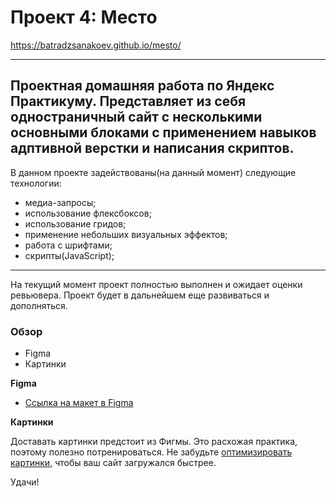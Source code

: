 # Проект 4: Место

https://batradzsanakoev.github.io/mesto/

---
Проектная домашняя работа по Яндекс Практикуму. Представляет из себя одностраничный сайт с несколькими основными блоками с применением навыков адптивной верстки и написания скриптов.
---
В данном проекте задействованы(на данный момент) следующие технологии:
* медиа-запросы;
* использование флексбоксов;
* использование гридов;
* применение небольших визуальных эффектов;
* работа с шрифтами;
* скрипты(JavaScript);
---
На текущий момент проект полностью выполнен и ожидает оценки ревьювера.
Проект будет в дальнейшем еще развиваться и дополняться.

### Обзор

* Figma
* Картинки

**Figma**

* [Ссылка на макет в Figma](https://www.figma.com/file/StZjf8HnoeLdiXS7dYrLAh/JavaScript.-Sprint-4)

**Картинки**

Доставать картинки предстоит из Фигмы. Это расхожая практика, поэтому полезно потренироваться.
Не забудьте [оптимизировать картинки](https://tinypng.com/), чтобы ваш сайт загружался быстрее.

Удачи!
